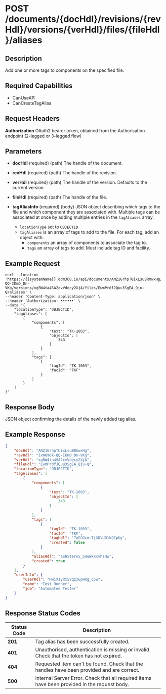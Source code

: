 # POST /documents/{docHdl}/revisions/{revHdl}/versions/{verHdl}/files/{fileHdl}/aliases

## Description
Add one or more tags to components on the specified file.

## Required Capabilities
* CanUseAPI
* CanCreateTagAlias

## Request Headers

**Authorization** OAuth2 bearer token, obtained from the Authorisation endpoint (2-legged or 3-legged flow)

## Parameters
* **docHdl** (required) (path) The handle of the document.

* **revHdl** (required) (path) The handle of the revision.

* **verHdl** (required) (path) The handle of the version. Defaults to the current version

* **fileHdl** (required) (path) The handle of the file.

* **tagAliasInfo** (required) (body) JSON object describing which tags to the file and which component they are associated with. Multiple tags can be associated at once by adding multiple entries in the `tagAliases` array.
    * `locationType` set to `OBJECTID`
    * `tagAliases` is an array of tags to add to the file. For each tag, add an object with:
        * `components` an array of components to associate the tag to.
        * `tags` an array of tags to add. Must include tag ID and facility.

## Example Request
```
curl --location 'https://{{systemName}}.ddm360.io/api/documents/ANZ1GrhpTUixLsuBRmwxHg/revisions/ixW69Ok-QQ-IKmD_Dn-VKg/versions/xgBW4ta4SA2cvVdecy2XjA/files/EwmPrdfJQuu3SgEA_Qju-Q/aliases' \
--header 'Content-Type: application/json' \
--header 'Authorization: ••••••' \
--data '{
    "locationType": "OBJECTID",
    "tagAliases": [
        {
            "components": [
                {
                    "text": "TK-1003",
                    "objectId": [
                        343
                    ]
                }
            ],
            "tags": [
                {
                    "tagId": "TK-1003",
                    "facId": "TKF"
                }
            ]
        }
    ]
}'
```

## Response Body
JSON object confirming the details of the newly added tag alias.

## Example Response
```JSON
{
    "docHdl": "ANZ1GrhpTUixLsuBRmwxHg",
    "revHdl": "ixW69Ok-QQ-IKmD_Dn-VKg",
    "verHdl": "xgBW4ta4SA2cvVdecy2XjA",
    "fileHdl": "EwmPrdfJQuu3SgEA_Qju-Q",
    "locationType": "OBJECTID",
    "tagAliases": [
        {
            "components": [
                {
                    "text": "TK-1003",
                    "objectId": [
                        343
                    ]
                }
            ],
            "tags": [
                {
                    "tagId": "TK-1003",
                    "facId": "TKF",
                    "tagHdl": "7aEGOcm-TjGDVUD1kQ7pUg",
                    "created": false
                }
            ],
            "aliasHdl": "aS8SteroS_SHuWkKxvhsHw",
            "created": true
        }
    ],
    "userInfo": {
        "userHdl": "HwiX1yRxSVqzzGpHRg_q5w",
        "name": "Test Runner",
        "job": "Automated Tester"
    }
}
```

## Response Status Codes
| Status Code | Description |
| -------- | ------- |
**201** |Tag alias has been successfully created.
**401** |Unauthorised, authentication is missing or invalid. Check that the token has not expired.
**404** |Requested item can't be found. Check that the handles have been provided and are correct.
**500** |Internal Server Error. Check that all required items have been provided in the request body.


